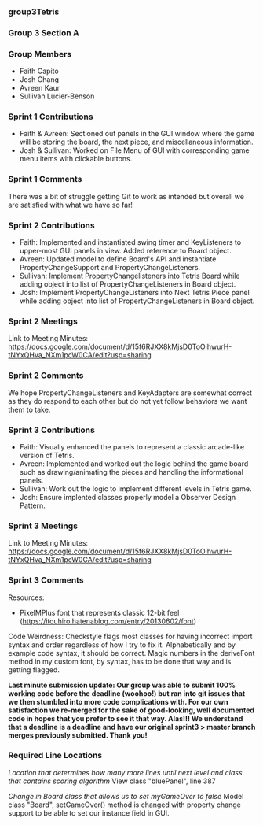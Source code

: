 ### **group3Tetris**
### **Group 3 Section A**

### Group Members
- Faith Capito
- Josh Chang
- Avreen Kaur
- Sullivan Lucier-Benson

### Sprint 1 Contributions
- Faith & Avreen: Sectioned out panels in the GUI window where the game will be storing the board, the next piece, and miscellaneous information.
- Josh & Sullivan: Worked on File Menu of GUI with corresponding game menu items with clickable buttons.

### Sprint 1 Comments
There was a bit of struggle getting Git to work as intended but overall we are satisfied with what we have so far!

### Sprint 2 Contributions
- Faith: Implemented and instantiated swing timer and KeyListeners to upper-most GUI panels in view. Added reference to Board object.
- Avreen: Updated model to define Board's API and instantiate PropertyChangeSupport and PropertyChangeListeners.
- Sullivan: Implement PropertyChangelisteners into Tetris Board while adding object into list of PropertyChangeListeners in Board object.
- Josh: Implement PropertyChangeListeners into Next Tetris Piece panel while adding object into list of PropertyChangeListeners in Board object.

### Sprint 2 Meetings
Link to Meeting Minutes: https://docs.google.com/document/d/15f6RJXX8kMjsD0ToOihwurH-tNYxQHva_NXm1pcW0CA/edit?usp=sharing

### Sprint 2 Comments
We hope PropertyChangeListeners and KeyAdapters are somewhat correct as they do respond to each other but do not yet follow behaviors we want them to take.


### Sprint 3 Contributions
- Faith: Visually enhanced the panels to represent a classic arcade-like version of Tetris.
- Avreen: Implemented and worked out the logic behind the game board such as drawing/animating the pieces and handling the informational panels.
- Sullivan: Work out the logic to implement different levels in Tetris game.
- Josh: Ensure implented classes properly model a Observer Design Pattern.

### Sprint 3 Meetings
Link to Meeting Minutes: https://docs.google.com/document/d/15f6RJXX8kMjsD0ToOihwurH-tNYxQHva_NXm1pcW0CA/edit?usp=sharing

### Sprint 3 Comments
Resources:
- PixelMPlus font that represents classic 12-bit feel (https://itouhiro.hatenablog.com/entry/20130602/font)

Code Weirdness: Checkstyle flags most classes for having incorrect import syntax and order regardless of how I try to fix it. Alphabetically and by example code syntax, it should be correct. Magic numbers in the deriveFont method in my custom font, by syntax, has to be done that way and is getting flagged. 

**Last minute submission update: Our group was able to submit 100% working code before the deadline (woohoo!) but ran into git issues that we then stumbled into more code complications with. For our own satisfaction we re-merged for the sake of good-looking, well documented code in hopes that you prefer to see it that way. Alas!!! We understand that a deadline is a deadline and have our original sprint3 > master branch merges previously submitted. Thank you!**

### Required Line Locations

*Location that determines how many more lines until next level and class that contains scoring algorithm*
View class "bluePanel", line 387

*Change in Board class that allows us to set myGameOver to false*
Model class "Board", setGameOver() method is changed with property change support to be able to set our instance field in GUI.

